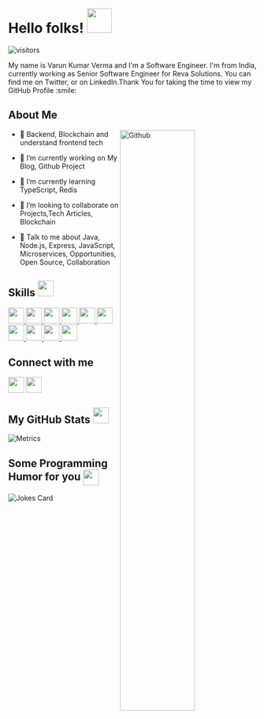 <!-- <div align="center">
<img width="100%" height = "250px" src="cover-Link" alt="cover" />
</div> -->

<h1> Hello folks! <img src = "https://raw.githubusercontent.com/MartinHeinz/MartinHeinz/master/wave.gif" width = 50px> </h1>
<p align='center'>

![visitors](https://visitor-badge.glitch.me/badge?page_id=VarunVerma3.VarunVerma3)

</p>
<div size='20px'> My name is Varun Kumar Verma and I'm a Software Engineer. I'm from India, currently working as Senior Software Engineer for Reva Solutions. You can find me on Twitter, or on LinkedIn.Thank You for taking the time to view my GitHub Profile :smile: 
</div>

<h2> About Me </h2>

<img width="55%" align="right" alt="Github" src="https://raw.githubusercontent.com/onimur/.github/master/.resources/git-header.svg" />

- 💞️ Backend, Blockchain and understand frontend tech

- 🔭 I’m currently working on My Blog, Github Project

- 🌱 I’m currently learning TypeScript, Redis

- 👯 I’m looking to collaborate on Projects,Tech Articles, Blockchain 

- 💬 Talk to me about Java, Node.js, Express, JavaScript, Microservices, Opportunities, Open Source, Collaboration 

<h2> Skills <img src = "https://media2.giphy.com/media/QssGEmpkyEOhBCb7e1/giphy.gif?cid=ecf05e47a0n3gi1bfqntqmob8g9aid1oyj2wr3ds3mg700bl&rid=giphy.gif" width = 32px> </h2>
<a href= https://github.com/VarunVerma3?tab=repositories&q=&type=&language=java&sort= > <img width ='32px' src ='https://img.icons8.com/color/48/000000/java.png'> </a>
<a href= https://github.com/VarunVerma3?tab=repositories&q=&type=&language=python&sort= > <img width ='32px' src ='https://img.icons8.com/color/48/000000/python--v1.png'> </a>
<a href= https://github.com/VarunVerma3?tab=repositories&q=&type=&language=reactjs&sort= > <img width ='32px' src ='https://upload.wikimedia.org/wikipedia/commons/a/a7/React-icon.svg'> </a>
<a href= https://github.com/VarunVerma3?tab=repositories&q=&type=&language=javascript&sort= > <img width ='32px' src ='https://img.icons8.com/color/48/000000/javascript--v1.png'> </a>
<a href= https://github.com/VarunVerma3?tab=repositories&q=&type=&language=nodejs&sort= > <img width ='32px' src ='https://img.icons8.com/color/48/000000/nodejs.png'> </a>
<a href= https://github.com/VarunVerma3?tab=repositories&q=&type=&language=express&sort= > <img width ='32px' src ='https://img.icons8.com/color/48/000000/mysql-logo.png'> </a>
<a href= https://github.com/VarunVerma3?tab=repositories&q=&type=&language=mysql&sort= > <img width ='32px' src ='https://img.icons8.com/color/48/000000/mysql.png'> </a>
<a href= https://github.com/VarunVerma3?tab=repositories&q=&type=&language=mongodb&sort= > <img width ='32px' src ='https://img.icons8.com/color/48/000000/mongodb.png'> </a>
<a href= https://github.com/VarunVerma3?tab=repositories&q=&type=&language=docker&sort= > <img width ='32px' src ='https://img.icons8.com/color/48/000000/docker.png'> </a>
<a href= https://github.com/VarunVerma3?tab=repositories&q=&type=&language=kubernetes&sort= > <img width ='32px' src ='https://img.icons8.com/color/48/000000/kubernetes.png'> </a>


<h2> Connect with me </h2>
<a href = 'https://www.linkedin.com/in/varun-verma-9896ba95'> <img width = '32px' align= 'center' src="https://img.icons8.com/color/48/000000/linkedin.png"/></a> 
<a href = 'https://www.github.com/VarunVerma3'> <img width = '32px' align= 'center' src="https://img.icons8.com/material-outlined/48/000000/github.png"/></a> 



<h2> My GitHub Stats <img src='https://media1.giphy.com/media/du3J3cXyzhj75IOgvA/giphy.gif?cid=ecf05e47x2g034i9pzwtzzsd3xgg2w9nr94t4tflbbgo3008&rid=giphy.gif' width='32px'> </h2>

![Metrics](https://metrics.lecoq.io/VarunVerma3?template=terminal&base.header=0&base.activity=0&base.repositories=0&base.metadata=0&languages=1&languages.limit=8&languages.colors=github&languages.threshold=0%25&config.timezone=America%2FToronto)

<h2> Some Programming Humor for you <img align ='center' src='https://media2.giphy.com/media/UQDSBzfyiBKvgFcSTw/giphy.gif?cid=ecf05e47p3cd513axbek3f56ti3jzizq8hincw20jauyyfyw&rid=giphy.gif' width = '32px'></h2>

![Jokes Card](https://readme-jokes.vercel.app/api?theme=default)

